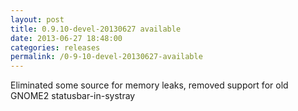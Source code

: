 ```yaml
---
layout: post
title: 0.9.10-devel-20130627 available
date: 2013-06-27 18:48:00
categories: releases
permalink: /0-9-10-devel-20130627-available
---
```


Eliminated some source for memory leaks, removed support for old GNOME2 statusbar-in-systray


